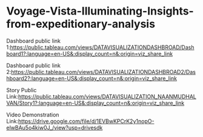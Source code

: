 # Voyage-Vista-Illuminating-Insights-from-expeditionary-analysis


Dashboard public link 1:https://public.tableau.com/views/DATAVISUALIZATIONDASHBROAD/Dashboard1?:language=en-US&:display_count=n&:origin=viz_share_link

Dashboard public link 2:https://public.tableau.com/views/DATAVISUALIZATIONDASHBROAD2/Dashboard2?:language=en-US&:display_count=n&:origin=viz_share_link


Story Public Link:https://public.tableau.com/views/DATAVISUALIZATION_NAANMUDHALVAN/Story1?:language=en-US&:display_count=n&:origin=viz_share_link


Video Demonstration Link:https://drive.google.com/file/d/1EVBwKPCrK2y1nopO-elwBAu5o4kiw0J_/view?usp=drivesdk
